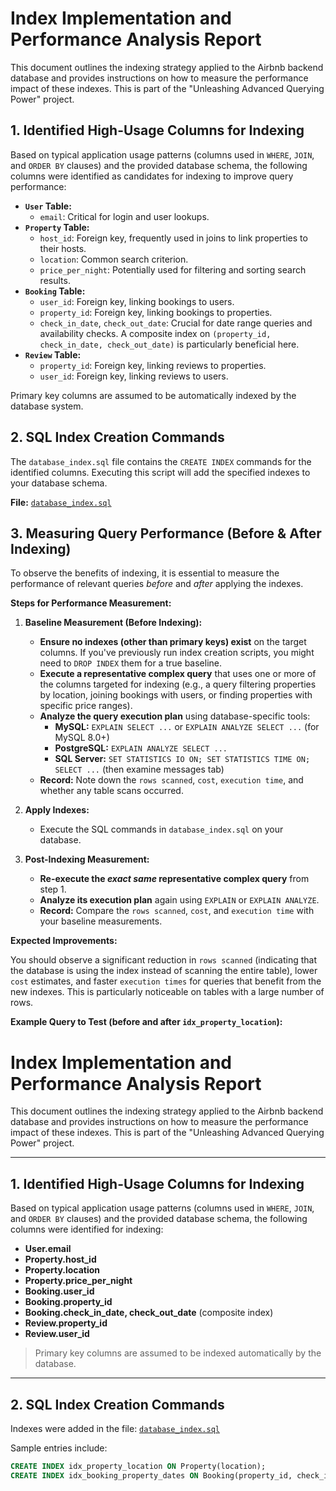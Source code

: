 # Index Implementation and Performance Analysis Report

This document outlines the indexing strategy applied to the Airbnb backend database and provides instructions on how to measure the performance impact of these indexes. This is part of the "Unleashing Advanced Querying Power" project.

## 1. Identified High-Usage Columns for Indexing

Based on typical application usage patterns (columns used in `WHERE`, `JOIN`, and `ORDER BY` clauses) and the provided database schema, the following columns were identified as candidates for indexing to improve query performance:

* **`User` Table:**
    * `email`: Critical for login and user lookups.
* **`Property` Table:**
    * `host_id`: Foreign key, frequently used in joins to link properties to their hosts.
    * `location`: Common search criterion.
    * `price_per_night`: Potentially used for filtering and sorting search results.
* **`Booking` Table:**
    * `user_id`: Foreign key, linking bookings to users.
    * `property_id`: Foreign key, linking bookings to properties.
    * `check_in_date`, `check_out_date`: Crucial for date range queries and availability checks. A composite index on `(property_id, check_in_date, check_out_date)` is particularly beneficial here.
* **`Review` Table:**
    * `property_id`: Foreign key, linking reviews to properties.
    * `user_id`: Foreign key, linking reviews to users.

Primary key columns are assumed to be automatically indexed by the database system.

## 2. SQL Index Creation Commands

The `database_index.sql` file contains the `CREATE INDEX` commands for the identified columns. Executing this script will add the specified indexes to your database schema.

**File:** [`database_index.sql`](./database_index.sql)

## 3. Measuring Query Performance (Before & After Indexing)

To observe the benefits of indexing, it is essential to measure the performance of relevant queries *before* and *after* applying the indexes.

**Steps for Performance Measurement:**

1.  **Baseline Measurement (Before Indexing):**
    * **Ensure no indexes (other than primary keys) exist** on the target columns. If you've previously run index creation scripts, you might need to `DROP INDEX` them for a true baseline.
    * **Execute a representative complex query** that uses one or more of the columns targeted for indexing (e.g., a query filtering properties by location, joining bookings with users, or finding properties with specific price ranges).
    * **Analyze the query execution plan** using database-specific tools:
        * **MySQL:** `EXPLAIN SELECT ...` or `EXPLAIN ANALYZE SELECT ...` (for MySQL 8.0+)
        * **PostgreSQL:** `EXPLAIN ANALYZE SELECT ...`
        * **SQL Server:** `SET STATISTICS IO ON; SET STATISTICS TIME ON; SELECT ...` (then examine messages tab)
    * **Record:** Note down the `rows scanned`, `cost`, `execution time`, and whether any table scans occurred.

2.  **Apply Indexes:**
    * Execute the SQL commands in `database_index.sql` on your database.

3.  **Post-Indexing Measurement:**
    * **Re-execute the *exact same* representative complex query** from step 1.
    * **Analyze its execution plan** again using `EXPLAIN` or `EXPLAIN ANALYZE`.
    * **Record:** Compare the `rows scanned`, `cost`, and `execution time` with your baseline measurements.

**Expected Improvements:**

You should observe a significant reduction in `rows scanned` (indicating that the database is using the index instead of scanning the entire table), lower `cost` estimates, and faster `execution times` for queries that benefit from the new indexes. This is particularly noticeable on tables with a large number of rows.

**Example Query to Test (before and after `idx_property_location`):**

# Index Implementation and Performance Analysis Report

This document outlines the indexing strategy applied to the Airbnb backend database and provides instructions on how to measure the performance impact of these indexes. This is part of the "Unleashing Advanced Querying Power" project.

---

## 1. Identified High-Usage Columns for Indexing

Based on typical application usage patterns (columns used in `WHERE`, `JOIN`, and `ORDER BY` clauses) and the provided database schema, the following columns were identified for indexing:

- **User.email**
- **Property.host_id**
- **Property.location**
- **Property.price_per_night**
- **Booking.user_id**
- **Booking.property_id**
- **Booking.check_in_date, check_out_date** (composite index)
- **Review.property_id**
- **Review.user_id**

> Primary key columns are assumed to be indexed automatically by the database.

---

## 2. SQL Index Creation Commands

Indexes were added in the file: [`database_index.sql`](./database_index.sql)

Sample entries include:

```sql
CREATE INDEX idx_property_location ON Property(location);
CREATE INDEX idx_booking_property_dates ON Booking(property_id, check_in_date, check_out_date);
